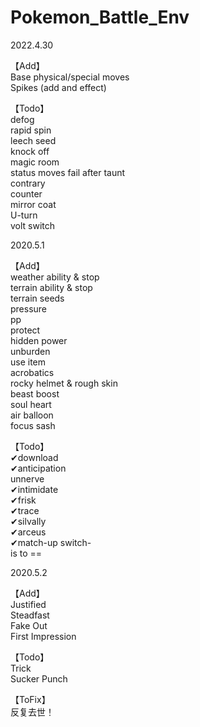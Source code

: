 # Pokemon_Battle_Env

2022.4.30

【Add】\
Base physical/special moves\
Spikes (add and effect)

【Todo】\
defog \
rapid spin\
leech seed\
knock off\
magic room\
status moves fail after taunt\
contrary\
counter\
mirror coat\
U-turn\
volt switch

2020.5.1

【Add】\
weather ability & stop\
terrain ability & stop\
terrain seeds\
pressure\
pp\
protect\
hidden power\
unburden\
use item\
acrobatics\
rocky helmet & rough skin\
beast boost\
soul heart\
air balloon \
focus sash

【Todo】\
✔download \
✔anticipation\
unnerve\
✔intimidate\
✔frisk\
✔trace\
✔silvally\
✔arceus\
✔match-up switch-\
is to ==

2020.5.2

【Add】\
Justified\
Steadfast\
Fake Out\
First Impression

【Todo】\
Trick\
Sucker Punch

【ToFix】\
反复去世！